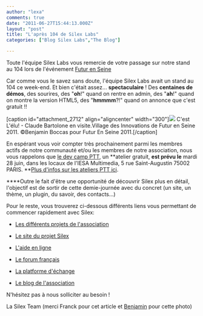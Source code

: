 ```yaml
---
author: "lexa"
comments: true
date: "2011-06-27T15:44:13.000Z"
layout: "post"
title: "L'après 104 de Silex Labs"
categories: ["Blog Silex Labs","The Blog"]

---
```

Toute l'équipe Silex Labs vous remercie de votre passage sur notre stand au 104 lors de l'événement [Futur en Seine](http://www.futur-en-seine.fr/)

Car comme vous le savez sans doute, l'équipe Silex Labs avait un stand au 104 ce week-end. Et bien c'était assez... **spectaculaire** ! Des **centaines de démos**, des sourires, des "**oh**!" quand on rentre en admin, des "**ah**!" quand on montre la version HTML5, des "**hmmmm**?!" quand on annonce que c'est gratuit !!

[caption id="attachment_2712" align="aligncenter" width="300"][![](https://www.silexlabs.org/wp-content/uploads/2011/06/5868478819_9214322320_o-300x200.jpg)](https://www.silexlabs.org/wp-content/uploads/2011/06/5868478819_9214322320_o.jpg) C'est L'élu! - Claude Bartolone en visite.Village des Innovations de Futur en Seine 2011. ©Benjamin Boccas pour Futur En Seine 2011.[/caption]

En espérant vous voir compter très prochainement parmi les membres actifs de notre communauté et/ou les membres de notre association, nous vous rappelons que [le dev camp PTT](https://www.silexlabs.org/2011/05/ptt-–-workshops-silex-fin-juin-a-paris/), un **atelier gratuit, **est prévu le** mardi 28 juin, dans les locaux de l'IESA Multimedia, 5 rue Saint-Augustin 75002 PARIS. **[Plus d'infos sur les ateliers PTT ici](http://community.silexlabs.org/juin-2011/).

****Outre le fait d'être une opportunité de découvrir Silex plus en détail, l'objectif est de sortir de cette demie-journée avec du concret (un site, un thème, un plugin, du savoir, des contacts...)

Pour le reste, vous trouverez ci-dessous différents liens vous permettant de commencer rapidement avec Silex:




  * [Les différents projets de l'association](http://projects.silexlabs.org)


  * [Le site du projet Silex](http://projects.silexlabs.org/?/silex)


  * [L'aide en ligne](http://community.silexlabs.org/silex/help)


  * [Le forum français](http://flash.mediabox.fr/index.php?/forum/154-silex-live-web-creation)


  * [La platforme d'échange](http://exchange.silexlabs.org)


  * [Le blog de l'association](https://www.silexlabs.org/)


N'hésitez pas à nous solliciter au besoin !

La Silex Team
(merci Franck pour cet article et [Benjamin](http://benjaminboccas.com/) pour cette photo)



